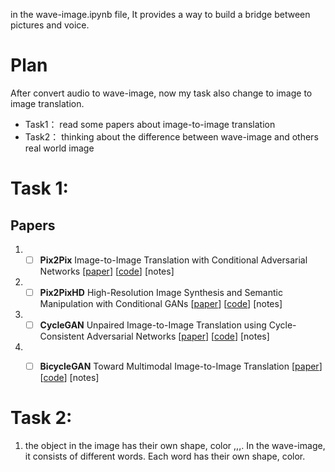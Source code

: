 in the wave-image.ipynb file, It provides a way to build a bridge between pictures and voice.
# Plan
After convert audio to wave-image, now my task also change to image to image translation.
- Task1： read some papers about image-to-image translation
- Task2： thinking about the difference between wave-image and others real world image

# Task 1:
## Papers
1. - [ ] **Pix2Pix** Image-to-Image Translation with Conditional Adversarial Networks [[paper](https://arxiv.org/pdf/1611.07004.pdf)] [[code](https://github.com/junyanz/pytorch-CycleGAN-and-pix2pix)] [notes]
2. - [ ] **Pix2PixHD** High-Resolution Image Synthesis and Semantic Manipulation with Conditional GANs [[paper](https://arxiv.org/pdf/1711.11585.pdf)] [[code](https://github.com/NVIDIA/pix2pixHD)] [notes]
3. - [ ] **CycleGAN** Unpaired Image-to-Image Translation using Cycle-Consistent Adversarial Networks [[paper](https://arxiv.org/pdf/1703.10593.pdf)] [[code](https://github.com/junyanz/pytorch-CycleGAN-and-pix2pix)] [notes]
4. - [ ] **BicycleGAN** Toward Multimodal Image-to-Image Translation [[paper](https://arxiv.org/pdf/1711.11586.pdf)] [[code](https://github.com/junyanz/BicycleGAN)] [notes]



# Task 2:
1. the object in the image has their own shape, color ,,,. In the wave-image, it consists of different words. Each word has their own shape, color. 
